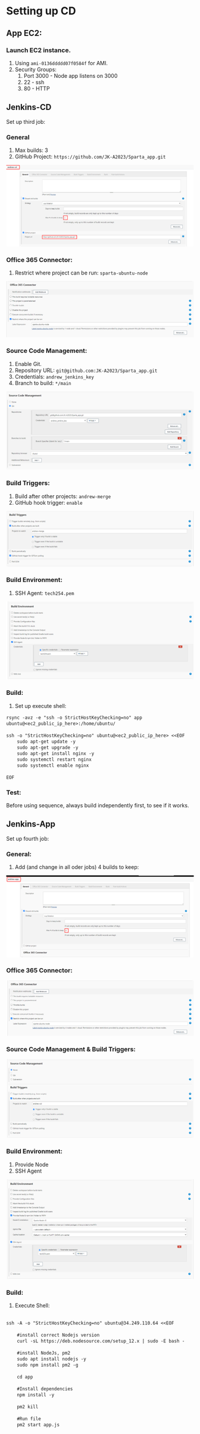 # Setting up CD

## App EC2:

### Launch EC2 instance.

1. Using `ami-0136ddddd07f0584f` for AMI.
2. Security Groups:
   1. Port 3000 - Node app listens on 3000
   2. 22 - ssh
   3. 80 - HTTP

## Jenkins-CD

Set up third job:

### General

1. Max builds: 3
2. GitHub Project: `https://github.com/JK-A2023/Sparta_app.git`

![img.png](images/cd_guide/image.png)

### Office 365 Connector:

1. Restrict where project can be run: `sparta-ubuntu-node`

![img.png](images/cd_guide/image-1.png)

### Source Code Management:

1. Enable Git.
2. Repository URL: `git@github.com:JK-A2023/Sparta_app.git` 
3. Credentials: `andrew_jenkins_key`
4. Branch to build: `*/main`

![img.png](images/cd_guide/image-2.png)

### Build Triggers:

1. Build after other projects: `andrew-merge`
2. GitHub hook trigger: `enable`

![img.png](images/cd_guide/image-3.png)

### Build Environment:

1. SSH Agent: `tech254.pem`

![img.png](images/cd_guide/image-4.png)

### Build:

1. Set up execute shell:

```
rsync -avz -e "ssh -o StrictHostKeyChecking=no" app ubuntu@<ec2_public_ip_here>:/home/ubuntu/

ssh -o "StrictHostKeyChecking=no" ubuntu@<ec2_public_ip_here> <<EOF
	sudo apt-get update -y
    sudo apt-get upgrade -y
    sudo apt-get install nginx -y
    sudo systemctl restart nginx 
    sudo systemctl enable nginx
    
EOF
```

### Test:

Before using sequence, always build independently first, to see if it works.

## Jenkins-App

Set up fourth job:

### General:

1. Add (and change in all oder jobs) 4 builds to keep:

![img.png](images/cd_guide/image-5.png)

### Office 365 Connector:

![img.png](images/cd_guide/image-6.png)

### Source Code Management & Build Triggers:

![img.png](images/cd_guide/image-7.png)

### Build Environment:

1. Provide Node
2. SSH Agent

![img.png](images/cd_guide/image-8.png)

### Build:

1. Execute Shell:

```

ssh -A -o "StrictHostKeyChecking=no" ubuntu@34.249.110.64 <<EOF

    #install correct Nodejs version
    curl -sL https://deb.nodesource.com/setup_12.x | sudo -E bash -
    
    #install NodeJs, pm2
    sudo apt install nodejs -y
    sudo npm install pm2 -g
    
    cd app
    
    #Install dependencies
    npm install -y
    
    pm2 kill
    
    #Run file
    pm2 start app.js
```